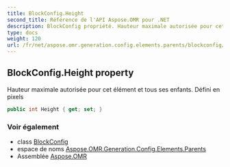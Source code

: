 ```yaml
---
title: BlockConfig.Height
second_title: Référence de l'API Aspose.OMR pour .NET
description: BlockConfig propriété. Hauteur maximale autorisée pour cet élément et tous ses enfants. Défini en pixels
type: docs
weight: 120
url: /fr/net/aspose.omr.generation.config.elements.parents/blockconfig/height/
---
```

## BlockConfig.Height property

Hauteur maximale autorisée pour cet élément et tous ses enfants. Défini en pixels

```csharp
public int Height { get; set; }
```

### Voir également

* class [BlockConfig](../)
* espace de noms [Aspose.OMR.Generation.Config.Elements.Parents](../../blockconfig/)
* Assemblée [Aspose.OMR](../../../)


